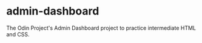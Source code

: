 # admin-dashboard
The Odin Project's Admin Dashboard project to practice intermediate HTML and CSS. 
